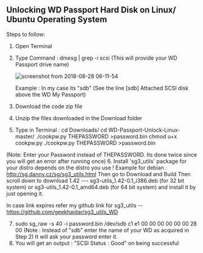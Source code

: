 ## Unlocking WD Passport Hard Disk on Linux/ Ubuntu Operating System

Steps to follow:

1. Open Terminal
2. Type Command : 
    dmesg | grep -i scsi
   (This will provide your WD Passport drive name)
   
   ![screenshot from 2018-08-28 06-11-54](https://user-images.githubusercontent.com/42756579/44694630-3835e680-aa8c-11e8-8163-14d51ca14337.png)

   
   Example : In my case its "sdb" (See the line [sdb] Attached SCSI disk above the WD My Passport)
3. Download the code zip file 
4. Unzip the files downloaded in the Download folder
5. Type in Terminal :
    cd Downloads/
    cd WD-Passport-Unlock-Linux-master/
    ./cookpw.py THEPASSWORD >password.bin
    chmod u+x cookpw.py
    ./cookpw.py THEPASSWORD >password.bin
    
  (Note: Enter your Password instead of THEPASSWORD. Its done twice since you will get an error after running once)
6. Install 'sg3_utils' package for your distro depends on the distro you use !
   Example for debian :
   http://sg.danny.cz/sg/sg3_utils.html
   Then go to Download and Build 
   Then scroll down to download 1.42 --- sg3-utils_1.42-0.1_i386.deb (for 32 bit system) or sg3-utils_1.42-0.1_amd64.deb (for 64 bit system) and install it by just opening it.
  
  In case link expires refer my github link for sg3_utils -- https://github.com/geekhaidar/sg3_utils_WD
  
7. sudo sg_raw -s 40 -i password.bin /dev/sdb c1 e1 00 00 00 00 00 00 28 00
   (Note : Instead of "sdb" enter the name of your WD as acquired in Step 2)
   It will ask your password enter it.
8. You will get an output : "SCSI Status : Good" on being successful
   
